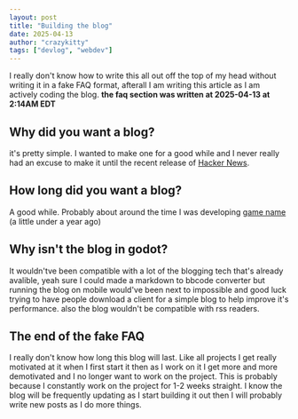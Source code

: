 ```yaml
---
layout: post
title: "Building the blog"
date: 2025-04-13
author: "crazykitty"
tags: ["devlog", "webdev"]
---
```

I really don't know how to write this all out off the top of my head without writing it in a fake FAQ format, afterall I am writing this article as I am actively coding the blog. **the faq section was written at 2025-04-13 at 2:14AM EDT**

## Why did you want a blog?
it's pretty simple. I wanted to make one for a good while and I never really had an excuse to make it until the recent release of [Hacker News](https://news.colonq.computer).

## How long did you want a blog?
A good while. Probably about around the time I was developing [game name](https://crazykitty357.itch.io/game-name) (a little under a year ago)

## Why isn't the blog in godot?
It wouldn'tve been compatible with a lot of the blogging tech that's already avalible, yeah sure I could made a markdown to bbcode converter but running the blog on mobile would've been next to impossible and good luck trying to have people download a client for a simple blog to help improve it's performance. also the blog wouldn't be compatible with rss readers.

## The end of the fake FAQ
I really don't know how long this blog will last. Like all projects I get really motivated at it when I first start it then as I work on it I get more and more demotivated and I no longer want to work on the project. This is probably because I constantly work on the project for 1-2 weeks straight. I know the blog will be frequently updating as I start building it out then I will probably write new posts as I do more things.
